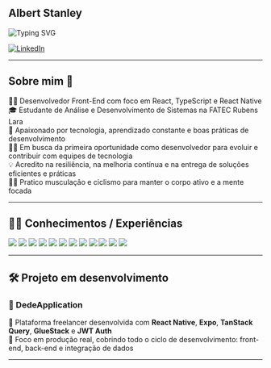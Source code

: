 ## Albert Stanley

![Typing SVG](https://readme-typing-svg.herokuapp.com?font=Fira+Code&weight=600&size=25&duration=2000&pause=1000&color=61DAFB&background=00000000&center=false&vCenter=true&width=440&lines=Desenvolvedor+Front-End)

[![LinkedIn](https://img.shields.io/badge/LinkedIn-0A66C2?style=for-the-badge&logo=linkedin&logoColor=white)](https://www.linkedin.com/in/albert-stanley/)

---

## Sobre mim 🧠

👨‍💻 Desenvolvedor Front-End com foco em React, TypeScript e React Native  
🎓 Estudante de Análise e Desenvolvimento de Sistemas na FATEC Rubens Lara  
🚀 Apaixonado por tecnologia, aprendizado constante e boas práticas de desenvolvimento  
🧑‍💼 Em busca da primeira oportunidade como desenvolvedor para evoluir e contribuir com equipes de tecnologia  
💡 Acredito na resiliência, na melhoria contínua e na entrega de soluções eficientes e práticas  
🏋️‍♂️ Pratico musculação e ciclismo para manter o corpo ativo e a mente focada

---

## 👨‍💻 Conhecimentos / Experiências 

<p align="left">
  <img src="https://img.shields.io/badge/JavaScript-F7DF1E?style=for-the-badge&logo=javascript&logoColor=black" />
  <img src="https://img.shields.io/badge/TypeScript-3178C6?style=for-the-badge&logo=typescript&logoColor=white" />
  <img src="https://img.shields.io/badge/React-61DAFB?style=for-the-badge&logo=react&logoColor=black" />
  <img src="https://img.shields.io/badge/React_Native-20232A?style=for-the-badge&logo=react&logoColor=61DAFB" />
  <img src="https://img.shields.io/badge/Expo-000020?style=for-the-badge&logo=expo&logoColor=white" />
  <img src="https://img.shields.io/badge/TailwindCSS-06B6D4?style=for-the-badge&logo=tailwindcss&logoColor=white" />
  <img src="https://img.shields.io/badge/NativeWind-000000?style=for-the-badge&logo=tailwindcss&logoColor=white" />
  <img src="https://img.shields.io/badge/Figma-F24E1E?style=for-the-badge&logo=figma&logoColor=white" />
  <img src="https://img.shields.io/badge/Jest-C21325?style=for-the-badge&logo=jest&logoColor=white" />
  <img src="https://img.shields.io/badge/Zod-2E8B57?style=for-the-badge&logo=zod&logoColor=white" />
  <img src="https://img.shields.io/badge/TanStack_Query-FF4154?style=for-the-badge&logo=tanstack&logoColor=white" />
  <img src="https://img.shields.io/badge/Node.js-339933?style=for-the-badge&logo=nodedotjs&logoColor=white" />
</p>

---

## 🛠️ Projeto em desenvolvimento

### 🚧 DedeApplication  
📱 Plataforma freelancer desenvolvida com **React Native**, **Expo**, **TanStack Query**, **GlueStack** e **JWT Auth**  
🎯 Foco em produção real, cobrindo todo o ciclo de desenvolvimento: front-end, back-end e integração de dados

---
